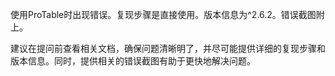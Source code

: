 使用ProTable时出现错误。复现步骤是直接使用。版本信息为^2.6.2。错误截图附上。

建议在提问前查看相关文档，确保问题清晰明了，并尽可能提供详细的复现步骤和版本信息。同时，提供相关的错误截图有助于更快地解决问题。
